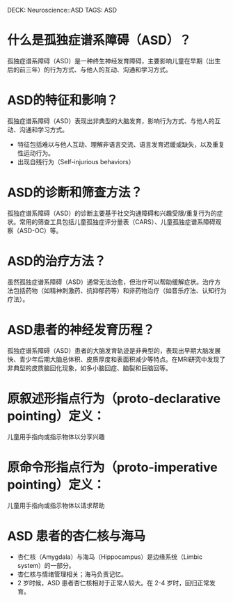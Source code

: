 DECK: Neuroscience::ASD
TAGS: ASD
# 什么是孤独症谱系障碍（ASD）？

孤独症谱系障碍（ASD）是一种终生神经发育障碍，主要影响儿童在早期（出生后的前三年）的行为方式、与他人的互动、沟通和学习方式。
<!--ID: 1709540004329-->

# ASD的特征和影响？

孤独症谱系障碍（ASD）表现出非典型的大脑发育，影响行为方式、与他人的互动、沟通和学习方式。
* 特征包括难以与他人互动、理解非语言交流、语言发育迟缓或缺失，以及重复性运动行为。
* 出现自残行为（Self-injurious behaviors）

# ASD的诊断和筛查方法？

孤独症谱系障碍（ASD）的诊断主要基于社交沟通障碍和兴趣受限/重复行为的症状。常用的筛查工具包括儿童孤独症评分量表（CARS）、儿童孤独症谱系障碍观察（ASD-OC）等。
<!--ID: 1709540004344-->


# ASD的治疗方法？

虽然孤独症谱系障碍（ASD）通常无法治愈，但治疗可以帮助缓解症状。治疗方法包括药物（如精神刺激药、抗抑郁药等）和非药物治疗（如音乐疗法、认知行为疗法）。
<!--ID: 1709540004351-->


# ASD患者的神经发育历程？

孤独症谱系障碍（ASD）患者的大脑发育轨迹是非典型的，表现出早期大脑发展快、青少年后期大脑总体积、皮质厚度和表面积减少等特点。在MRI研究中发现了非典型的皮质脑回化现象，如多小脑回症、脑裂和巨脑回等。
<!--ID: 1709540004358-->

# 原叙述形指点行为（proto-declarative pointing）定义：
儿童用手指向或指示物体以分享兴趣
<!--ID: 1709559025084-->

# 原命令形指点行为（proto-imperative pointing）定义：
儿童用手指向或指示物体以请求帮助
<!--ID: 1709559025095-->
# ASD 患者的杏仁核与海马
* 杏仁核（Amygdala）与海马（Hippocampus）是边缘系统（Limbic system）的一部分。
* 杏仁核与情绪管理相关；海马负责记忆。
* 2 岁时候，ASD 患者杏仁核相对于正常人较大。在 2-4 岁时，回归正常发育。
<!--ID: 1709562146154-->
